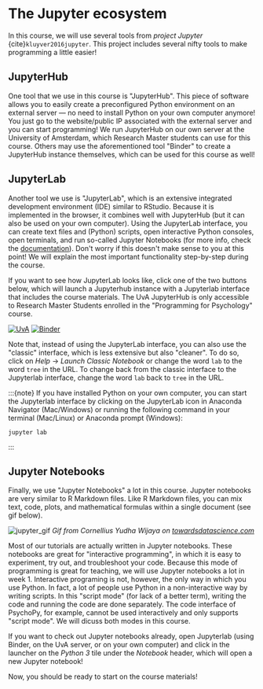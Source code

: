 # The Jupyter ecosystem
In this course, we will use several tools from *project Jupyter* {cite}`kluyver2016jupyter`. This project includes several nifty tools to make programming a little easier!

## JupyterHub
One tool that we use in this course is "JupyterHub". This piece of software allows you to easily create a preconfigured Python environment on an external server &mdash; no need to install Python on your own computer anymore! You just go to the website/public IP associated with the external server and you can start programming! We run JupyterHub on our own server at the University of Amsterdam, which Research Master students can use for this course. Others may use the aforementioned tool "Binder" to create a JupyterHub instance themselves, which can be used for this course as well!

## JupyterLab
Another tool we use is "JupyterLab", which is an extensive integrated development environment (IDE) similar to RStudio. Because it is implemented in the browser, it combines well with JupyterHub (but it can also be used on your own computer). Using the JupyterLab interface, you can create text files and (Python) scripts, open interactive Python consoles, open terminals, and run so-called Jupyter Notebooks (for more info, check the [documentation](https://jupyterlab.readthedocs.io/en/stable/getting_started/overview.html)). Don't worry if this doesn't make sense to you at this point! We will explain the most important functionality step-by-step during the course.

If you want to see how JupyterLab looks like, click one of the two buttons below, which will launch a Jupyterhub instance with a Jupyterlab interface that includes the course materials. The UvA JupyterHub is only accessible to Research Master Students enrolled in the "Programming for Psychology" course.

[![UvA](https://badgen.net/badge/UvA/Jupyterhub/orange)](https://neuroimaging.lukas-snoek.com)
[![Binder](https://mybinder.org/badge_logo.svg)](https://mybinder.org/v2/gh/lukassnoek/introPy/master?urlpath=lab)

Note that, instead of using the JupyterLab interface, you can also use the "classic" interface, which is less extensive but also "cleaner". To do so, click on *Help* &rarr; *Launch Classic Notebook* or change the word `lab` to the word `tree` in the URL. To change back from the classic interface to the Jupyterlab interface, change the word `lab` back to `tree` in the URL. 

:::{note}
If you have installed Python on your own computer, you can start the Jupyterlab interface by clicking on the JupyterLab icon in Anaconda Navigator (Mac/Windows) or running the following command in your terminal (Mac/Linux) or Anaconda prompt (Windows):

    jupyter lab

:::

## Jupyter Notebooks
Finally, we use "Jupyter Notebooks" a lot in this course. Jupyter notebooks are very similar to R Markdown files. Like R Markdown files, you can mix text, code, plots, and mathematical formulas within a single document (see gif below).

![jupyter_gif](https://miro.medium.com/max/2380/1*Y0wfx6EBWAGo_gfmUZHJLw.gif)
*Gif from Cornellius Yudha Wijaya on [towardsdatascience.com](https://towardsdatascience.com/elevate-your-jupyter-notebook-environment-experience-9bdd1101aa54)*

Most of our tutorials are actually written in Jupyter notebooks. These notebooks are great for "interactive programming", in which it is easy to experiment, try out, and troubleshoot your code. Because this mode of programming is great for teaching, we will use Jupyter notebooks a lot in week 1. Interactive programing is not, however, the only way in which you use Python. In fact, a lot of people use Python in a non-interactive way by writing scripts. In this "script mode" (for lack of a better term), writing the code and running the code are done separately. The code interface of PsychoPy, for example, cannot be used interactively and only supports "script mode". We will dicuss both modes in this course.

If you want to check out Jupyter notebooks already, open Jupyterlab (using Binder, on the UvA server, or on your own computer) and click in the launcher on the *Python 3* tile under the *Notebook* header, which will open a new Jupyter notebook!

Now, you should be ready to start on the course materials!